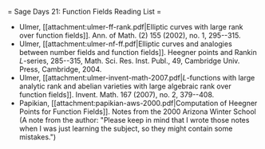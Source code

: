 = Sage Days 21: Function Fields Reading List =

 * Ulmer, [[attachment:ulmer-ff-rank.pdf|Elliptic curves with large rank over function fields]]. Ann. of Math. (2) 155 (2002), no. 1, 295--315.
 * Ulmer, [[attachment:ulmer-nf-ff.pdf|Elliptic curves and analogies between number fields and function fields]]. Heegner points and Rankin $L$-series, 285--315, Math. Sci. Res. Inst. Publ., 49, Cambridge Univ. Press, Cambridge, 2004.
 * Ulmer, [[attachment:ulmer-invent-math-2007.pdf|$L$-functions with large analytic rank and abelian varieties with large algebraic rank over function fields]]. Invent. Math. 167 (2007), no. 2, 379--408.
 * Papikian, [[attachment:papikian-aws-2000.pdf|Computation of Heegner Points for Function Fields]]. Notes from the 2000 Arizona Winter School (A note from the author: "Please keep in mind that I wrote those notes when I was just learning the subject, so they might contain some mistakes.")

